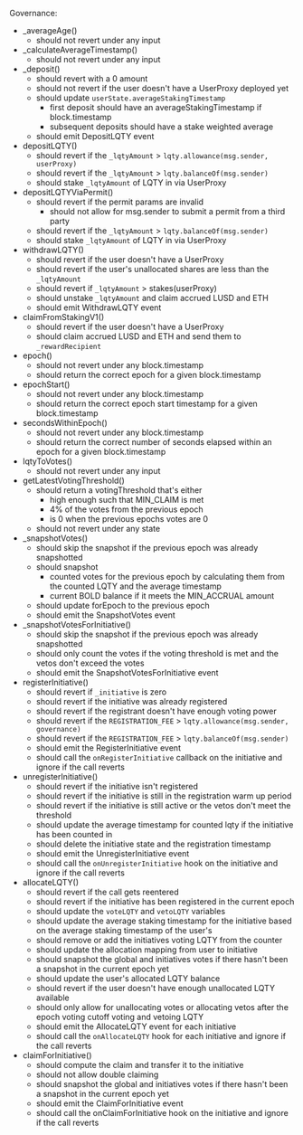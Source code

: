 
Governance:
- _averageAge()
  - should not revert under any input
- _calculateAverageTimestamp()
  - should not revert under any input
- _deposit()
  - should revert with a 0 amount
  - should not revert if the user doesn't have a UserProxy deployed yet
  - should update `userState.averageStakingTimestamp`
    - first deposit should have an averageStakingTimestamp if block.timestamp
    - subsequent deposits should have a stake weighted average
  - should emit DepositLQTY event
- depositLQTY()
  - should revert if the `_lqtyAmount` > `lqty.allowance(msg.sender, userProxy)`
  - should revert if the `_lqtyAmount` > `lqty.balanceOf(msg.sender)`
  - should stake `_lqtyAmount` of LQTY in via UserProxy
- depositLQTYViaPermit()
  - should revert if the permit params are invalid
    - should not allow for msg.sender to submit a permit from a third party
  - should revert if the `_lqtyAmount` > `lqty.balanceOf(msg.sender)`
  - should stake `_lqtyAmount` of LQTY in via UserProxy
- withdrawLQTY()
  - should revert if the user doesn't have a UserProxy
  - should revert if the user's unallocated shares are less than the `_lqtyAmount`
  - should revert if `_lqtyAmount` > stakes(userProxy)
  - should unstake `_lqtyAmount` and claim accrued LUSD and ETH
  - should emit WithdrawLQTY event
- claimFromStakingV1()
  - should revert if the user doesn't have a UserProxy
  - should claim accrued LUSD and ETH and send them to `_rewardRecipient`
- epoch()
  - should not revert under any block.timestamp
  - should return the correct epoch for a given block.timestamp
- epochStart()
  - should not revert under any block.timestamp
  - should return the correct epoch start timestamp for a given block.timestamp
- secondsWithinEpoch()
  - should not revert under any block.timestamp
  - should return the correct number of seconds elapsed within an epoch for a given block.timestamp
- lqtyToVotes()
  - should not revert under any input
- getLatestVotingThreshold()
  - should return a votingThreshold that's either
    - high enough such that MIN_CLAIM is met
    - 4% of the votes from the previous epoch
    - is 0 when the previous epochs votes are 0
  - should not revert under any state
- _snapshotVotes()
  - should skip the snapshot if the previous epoch was already snapshotted
  - should snapshot
    - counted votes for the previous epoch by calculating them from the counted LQTY and the average timestamp
    - current BOLD balance if it meets the MIN_ACCRUAL amount
  - should update forEpoch to the previous epoch
  - should emit the SnapshotVotes event
- _snapshotVotesForInitiative()
  - should skip the snapshot if the previous epoch was already snapshotted
  - should only count the votes if the voting threshold is met and the vetos don't exceed the votes
  - should emit the SnapshotVotesForInitiative event
- registerInitiative()
  - should revert if `_initiative` is zero
  - should revert if the initiative was already registered
  - should revert if the registrant doesn't have enough voting power
  - should revert if the `REGISTRATION_FEE` > `lqty.allowance(msg.sender, governance)`
  - should revert if the `REGISTRATION_FEE` > `lqty.balanceOf(msg.sender)`
  - should emit the RegisterInitiative event
  - should call the `onRegisterInitiative` callback on the initiative and ignore if the call reverts
- unregisterInitiative()
  - should revert if the initiative isn't registered
  - should revert if the initiative is still in the registration warm up period
  - should revert if the initiative is still active or the vetos don't meet the threshold
  - should update the average timestamp for counted lqty if the initiative has been counted in
  - should delete the initiative state and the registration timestamp
  - should emit the UnregisterInitiative event
  - should call the `onUnregisterInitiative` hook on the initiative and ignore if the call reverts
- allocateLQTY()
  - should revert if the call gets reentered
  - should revert if the initiative has been registered in the current epoch
  - should update the `voteLQTY` and `vetoLQTY` variables
  - should update the average staking timestamp for the initiative based on the average staking timestamp of the user's
  - should remove or add the initiatives voting LQTY from the counter
  - should update the allocation mapping from user to initiative
  - should snapshot the global and initiatives votes if there hasn't been a snapshot in the current epoch yet
  - should update the user's allocated LQTY balance
  - should revert if the user doesn't have enough unallocated LQTY available
  - should only allow for unallocating votes or allocating vetos after the epoch voting cutoff
    voting and vetoing LQTY
  - should emit the AllocateLQTY event for each initiative
  - should call the `onAllocateLQTY` hook for each initiative and ignore if the call reverts
- claimForInitiative()
  - should compute the claim and transfer it to the initiative
  - should not allow double claiming
  - should snapshot the global and initiatives votes if there hasn't been a snapshot in the current epoch yet
  - should emit the ClaimForInitiative event
  - should call the onClaimForInitiative hook on the initiative and ignore if the call reverts